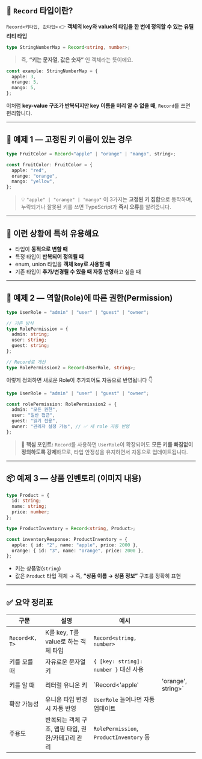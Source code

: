 

## 📘 `Record` 타입이란?

`Record<키타입, 값타입>`
👉 **객체의 key와 value의 타입을 한 번에 정의할 수 있는 유틸리티 타입**

```ts
type StringNumberMap = Record<string, number>;
```

> 즉, **“키는 문자열, 값은 숫자”** 인 객체라는 뜻이에요.

```ts
const example: StringNumberMap = {
  apple: 3,
  orange: 5,
  mango: 5,
};
```

이처럼 **key-value 구조가 반복되지만 key 이름을 미리 알 수 없을 때**,
`Record`를 쓰면 편리합니다.

---

## 🍎 예제 1 — 고정된 키 이름이 있는 경우

```ts
type FruitColor = Record<"apple" | "orange" | "mango", string>;

const fruitColor: FruitColor = {
  apple: "red",
  orange: "orange",
  mango: "yellow",
};
```

> 💡 `"apple" | "orange" | "mango"` 이 3가지는 **고정된 키 집합**으로 동작하며,
> 누락되거나 잘못된 키를 쓰면 TypeScript가 **즉시 오류**를 알려줍니다.

---

## 🧠 이런 상황에 특히 유용해요

* 타입이 **동적으로 변할 때**
* 특정 타입이 **반복되어 정의될 때**
* enum, union 타입을 **객체 key로 사용할 때**
* 기존 타입이 **추가/변경될 수 있을 때 자동 반영**하고 싶을 때

---

## 👑 예제 2 — 역할(Role)에 따른 권한(Permission)

```ts
type UserRole = "admin" | "user" | "guest" | "owner";

// 기존 방식
type RolePermission = {
  admin: string;
  user: string;
  guest: string;
};

// Record로 개선
type RolePermission2 = Record<UserRole, string>;
```

이렇게 정의하면 새로운 Role이 추가되어도 자동으로 반영됩니다 👇

```ts
type UserRole = "admin" | "user" | "guest" | "owner";

const rolePermission: RolePermission2 = {
  admin: "모든 권한",
  user: "일반 접근",
  guest: "읽기 전용",
  owner: "관리자 설정 가능", // ✅ 새 role 자동 반영
};
```

> 🎯 **핵심 포인트:**
> `Record`를 사용하면 `UserRole`이 확장되어도 **모든 키를 빠짐없이 정의하도록 강제**하므로,
> 타입 안정성을 유지하면서 자동으로 업데이트됩니다.

---

## 📦 예제 3 — 상품 인벤토리 (이미지 내용)

```ts
type Product = {
  id: string;
  name: string;
  price: number;
};

type ProductInventory = Record<string, Product>;

const inventoryResponse: ProductInventory = {
  apple: { id: "2", name: "apple", price: 2000 },
  orange: { id: "3", name: "orange", price: 2000 },
};
```

* 키는 상품명(`string`)
* 값은 `Product` 타입 객체
  → 즉, **“상품 이름 → 상품 정보”** 구조를 정확히 표현

---

## ✅ 요약 정리표

| 구문             | 설명                            | 예시                                     |                    |
| -------------- | ----------------------------- | -------------------------------------- | ------------------ |
| `Record<K, T>` | K를 key, T를 value로 하는 객체 타입    | `Record<string, number>`               |                    |
| 키를 모를 때        | 자유로운 문자열 키                    | `{ [key: string]: number }` 대신 사용      |                    |
| 키를 알 때         | 리터럴 유니온 키                     | `Record<'apple'                        | 'orange', string>` |
| 확장 가능성         | 유니온 타입 변경 시 자동 반영             | `UserRole` 늘어나면 자동 업데이트                |                    |
| 주용도            | 반복되는 객체 구조, 맵핑 타입, 권한/카테고리 관리 | `RolePermission`, `ProductInventory` 등 |                    |

